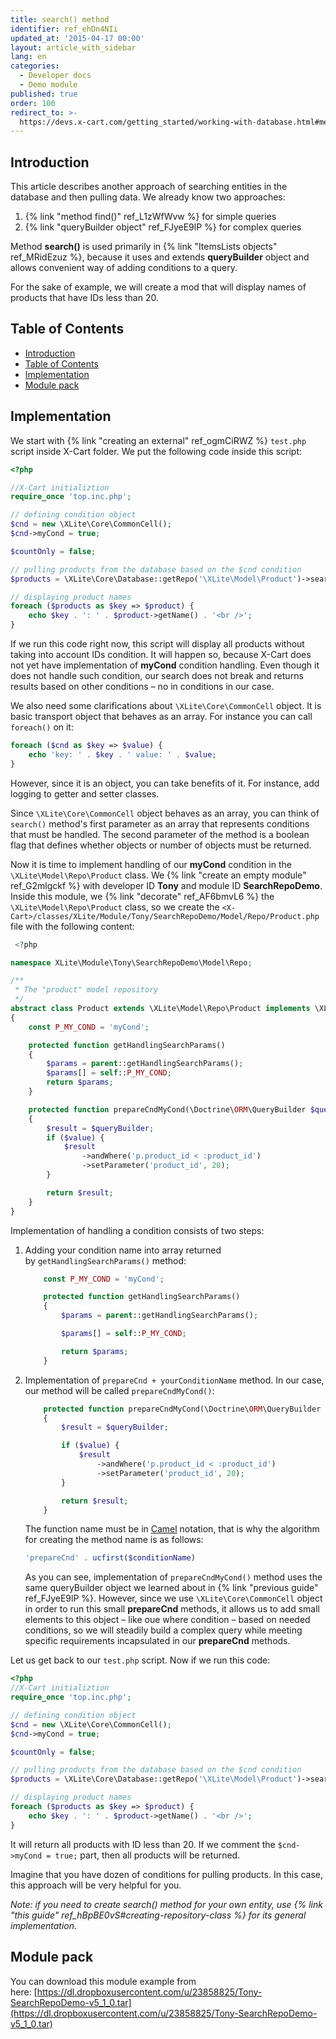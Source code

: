```yaml
---
title: search() method
identifier: ref_ehDn4NIi
updated_at: '2015-04-17 00:00'
layout: article_with_sidebar
lang: en
categories:
  - Developer docs
  - Demo module
published: true
order: 100
redirect_to: >-
  https://devs.x-cart.com/getting_started/working-with-database.html#method-search
---
```


## Introduction

This article describes another approach of searching entities in the database and then pulling data. We already know two approaches:

1.  {% link "method find()" ref_L1zWfWvw %} for simple queries
2.  {% link "queryBuilder object" ref_FJyeE9lP %} for complex queries

Method **search()** is used primarily in {% link "ItemsLists objects" ref_MRidEzuz %}, because it uses and extends **queryBuilder** object and allows convenient way of adding conditions to a query.

For the sake of example, we will create a mod that will display names of products that have IDs less than 20.

## Table of Contents

*   [Introduction](#introduction)
*   [Table of Contents](#table-of-contents)
*   [Implementation](#implementation)
*   [Module pack](#module-pack)

## Implementation

We start with {% link "creating an external" ref_ogmCiRWZ %} `test.php` script inside X-Cart folder. We put the following code inside this script: 

```php
<?php

//X-Cart initializtion
require_once 'top.inc.php';

// defining condition object
$cnd = new \XLite\Core\CommonCell();
$cnd->myCond = true;

$countOnly = false;

// pulling products from the database based on the $cnd condition
$products = \XLite\Core\Database::getRepo('\XLite\Model\Product')->search($cnd, $countOnly);

// displaying product names
foreach ($products as $key => $product) {
    echo $key . ': ' . $product->getName() . '<br />';
}
```

If we run this code right now, this script will display all products without taking into account IDs condition. It will happen so, because X-Cart does not yet have implementation of **myCond** condition handling. Even though it does not handle such condition, our search does not break and returns results based on other conditions – no in conditions in our case.

We also need some clarifications about `\XLite\Core\CommonCell` object. It is basic transport object that behaves as an array. For instance you can call `foreach()` on it:

```php
foreach ($cnd as $key => $value) {
	echo 'key: ' . $key . ' value: ' . $value;
}
```

However, since it is an object, you can take benefits of it. For instance, add logging to getter and setter classes.

Since `\XLite\Core\CommonCell` object behaves as an array, you can think of `search()` method's first parameter as an array that represents conditions that must be handled. The second parameter of the method is a boolean flag that defines whether objects or number of objects must be returned.

Now it is time to implement handling of our **myCond** condition in the `\XLite\Model\Repo\Product` class. We {% link "create an empty module" ref_G2mlgckf %} with developer ID **Tony** and module ID **SearchRepoDemo**. Inside this module, we {% link "decorate" ref_AF6bmvL6 %} the `\XLite\Model\Repo\Product` class, so we create the `<X-Cart>/classes/XLite/Module/Tony/SearchRepoDemo/Model/Repo/Product.php` file with the following content: 

```php
 <?php

namespace XLite\Module\Tony\SearchRepoDemo\Model\Repo;

/**
 * The "product" model repository
 */
abstract class Product extends \XLite\Model\Repo\Product implements \XLite\Base\IDecorator
{
    const P_MY_COND = 'myCond';

    protected function getHandlingSearchParams()
    {
        $params = parent::getHandlingSearchParams();
        $params[] = self::P_MY_COND;
        return $params;
    }

    protected function prepareCndMyCond(\Doctrine\ORM\QueryBuilder $queryBuilder, $value)
    {
        $result = $queryBuilder;
        if ($value) {
            $result
                ->andWhere('p.product_id < :product_id')
                ->setParameter('product_id', 20);
        }

        return $result;
    }
}
```

Implementation of handling a condition consists of two steps:

1.  Adding your condition name into array returned by `getHandlingSearchParams()` method: 

    ```php
        const P_MY_COND = 'myCond';

        protected function getHandlingSearchParams()
        {
            $params = parent::getHandlingSearchParams();

            $params[] = self::P_MY_COND;

            return $params;
        }
    ```

2.  Implementation of `prepareCnd + yourConditionName` method. In our case, our method will be called `prepareCndMyCond()`:

    ```php
        protected function prepareCndMyCond(\Doctrine\ORM\QueryBuilder $queryBuilder, $value)
        {
            $result = $queryBuilder;

            if ($value) {
                $result
                    ->andWhere('p.product_id < :product_id')
                    ->setParameter('product_id', 20);
            }

            return $result;
        }
    ```

    The function name must be in [Camel](http://en.wikipedia.org/wiki/CamelCase) notation, that is why the algorithm for creating the method name is as follows: 

    ```php
    'prepareCnd' . ucfirst($conditionName)
    ```

    As you can see, implementation of `prepareCndMyCond()` method uses the same queryBuilder object we learned about in {% link "previous guide" ref_FJyeE9lP %}. However, since we use `\XLite\Core\CommonCell` object in order to run this small **prepareCnd** methods, it allows us to add small elements to this object – like oue where condition – based on needed conditions, so we will steadily build a complex query while meeting specific requirements incapsulated in our **prepareCnd** methods.

Let us get back to our `test.php` script. Now if we run this code: 

```php
<?php
//X-Cart initializtion
require_once 'top.inc.php';

// defining condition object
$cnd = new \XLite\Core\CommonCell();
$cnd->myCond = true;

$countOnly = false;

// pulling products from the database based on the $cnd condition
$products = \XLite\Core\Database::getRepo('\XLite\Model\Product')->search($cnd, $countOnly);

// displaying product names
foreach ($products as $key => $product) {
    echo $key . ': ' . $product->getName() . '<br />';
}
```

It will return all products with ID less than 20\. If we comment the `$cnd->myCond = true;` part, then all products will be returned.

Imagine that you have dozen of conditions for pulling products. In this case, this approach will be very helpful for you.

_Note: if you need to create search() method for your own entity, use {% link "this guide" ref_hBpBE0vS#creating-repository-class %}_ _for its general implementation._

## Module pack

You can download this module example from here: [https://dl.dropboxusercontent.com/u/23858825/Tony-SearchRepoDemo-v5_1_0.tar](https://dl.dropboxusercontent.com/u/23858825/Tony-SearchRepoDemo-v5_1_0.tar)
